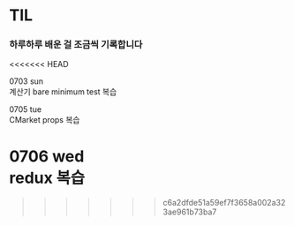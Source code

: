 # TIL
### 하루하루 배운 걸 조금씩 기록합니다
<<<<<<< HEAD

0703 sun <br/>
계산기 bare minimum test 복습 <br/>

0705 tue <br/>
CMarket  props 복습 <br/>

0706 wed <br/>
redux 복습 <br/>
=======
>>>>>>> c6a2dfde51a59ef7f3658a002a323ae961b73ba7
